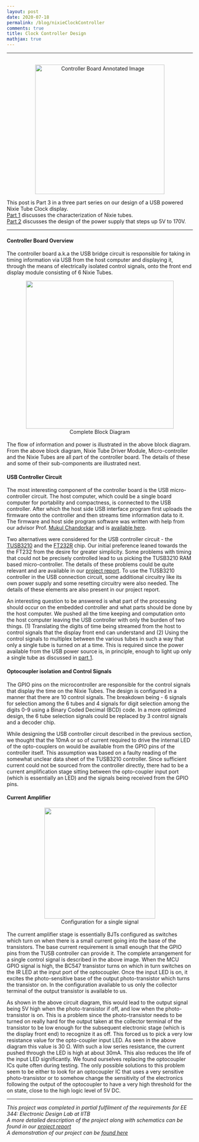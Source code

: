 ```yaml
---
layout: post
date: 2020-07-18
permalink: /blog/nixieClockController
comments: true
title: Clock Controller Design
mathjax: true
---
```


***
<p align="center">
  <br>
  <img src="{{site.baseurl}}/assets/images/controller_annotated.png" alt="Controller Board Annotated Image" height='350'/>
</p>

This post is Part 3 in a three part series on our design of a USB powered Nixie Tube Clock display. <br>
[Part 1]({{site.baseurl}}/blog/nixieClock) discusses the characterization of Nixie tubes. <br>
[Part 2]({{site.baseurl}}/blog/nixieClockPower) discusses the design of the power supply that steps up 5V to 170V.

***

#### **Controller Board Overview**
The controller board a.k.a the USB bridge circuit is responsible for taking in timing information via USB from the host computer and displaying it, through the means of electrically isolated control signals, onto the front end display module consisting of 6 Nixie Tubes.   
<div style="align: left; text-align:center;">
    <img src="{{site.baseurl}}/assets/images/block_diagram.png" height="400px"/>
    <div class="caption"> Complete Block Diagram </div>
</div>
<br>
The flow of information and power is illustrated in the above block diagram. From the above block diagram, Nixie Tube Driver Module, Micro-controller and the Nixie Tubes are all part of the controller board. The details of these and some of their sub-components are illustrated next.

#### **USB Controller Circuit**
The most interesting component of the controller board is the USB micro-controller circuit. The host computer, which could be a single board computer for portability and compactness, is connected to the USB controller. After which the host side USB interface program first uploads the firmware onto the controller and then streams time information data to it. The firmware and host side program software was written with help from our advisor Prof. [Mukul Chandorkar](https://www.ee.iitb.ac.in/~mukul/) and is [available here](https://github.com/ishank-juneja/TUSB3210-Controller).

Two alternatives were considered for the USB controller circuit - the [TUSB3210](https://www.ti.com/lit/ds/slls466g/slls466g.pdf?ts=1595438237932&ref_url=https%253A%252F%252Fwww.google.com%252F) and the [FT232R](https://www.ftdichip.com/Support/Documents/DataSheets/ICs/DS_FT232R.pdf) chip. Our initial preference leaned towards the the FT232 from the desire for greater simplicity. Some problems with timing that could not be precisely controlled lead to us picking the TUSB3210 RAM based micro-controller. The details of these problems could be quite relevant and are available in our [project report](https://youtu.be/MN-FbMPmbiw). To use the TUSB3210 controller in the USB connection circuit, some additional circuitry like its own power supply and some resetting circuitry were also needed. The details of these elements are also present in our project report.     

An interesting question to be answered is what part of the processing should occur on the embedded controller and what parts should be done by the host computer. We pushed all the time keeping and computation onto the host computer leaving the USB controller with only the burden of two things. (1) Translating the digits of time being streamed from the host to control signals that the display front end can understand and (2) Using the control signals to multiplex between the various tubes in such a way that only a single tube is turned on at a time. This is required since the power available from the USB power source is, in principle, enough to light up only a single tube as discussed in [part 1]({{site.baseurl}}/blog/nixieClock). 

#### **Optocoupler isolation and Control Signals**
The GPIO pins on the microcontroller are responsible for the control signals that display the time on the Nixie Tubes. The design is configured in a manner that there are 10 control signals. The breakdown being - 6 signals for selection among the 6 tubes and 4 signals for digit selection among the digits 0-9 using a Binary Coded Decimal (BCD) code. In a more optimized design, the 6 tube selection signals could be replaced by 3 control signals and a decoder chip.

While designing the USB controller circuit described in the previous section, we thought that the 10mA or so of current required to drive the internal LED of the opto-couplers on would be available from the GPIO pins of the controller itself. This assumption was based on a faulty reading of the somewhat unclear data sheet of the TUSB3210 controller. Since sufficient current could not be sourced from the controller directly, there had to be a current amplification stage sitting between the opto-coupler input port (which is essentially an LED) and the signals being received from the GPIO pins.  

#### Current Amplifier
<div style="align: left; text-align:center;">
    <img src="{{site.baseurl}}/assets/images/GPIO_ckt.jpg" height="300px"/>
    <div class="caption"> Configuration for a single signal </div>
</div>
<br>
The current amplifier stage is essentially BJTs configured as switches which turn on when there is a small current going into the base of the transistors. The base current requirement is small enough that the GPIO pins from the TUSB controller can provide it. The complete arrangement for a single control signal is described in the above image. When the MCU GPIO signal is high, the BC547 transistor turns on which in turn switches on the IR LED at the input port of the optocoupler. Once the input LED is on, it excites the photo-sensitive base of the output photo-transistor which turns the transistor on. In the configuration available to us only the collector terminal of the output transistor is available to us. 

As shown in the above circuit diagram, this would lead to the output signal being 5V high when the photo-transistor if off, and low when the photo-transistor is on. This is a problem since the photo-transistor needs to be turned on really hard for the output taken at the collector terminal of the transistor to be low enough for the subsequent electronic stage (which is the display front end) to recognize it as off. This forced us to pick a very low resistance value for the opto-coupler input LED. As seen in the above diagram this value is 30 &#x2126;. With such a low series resistance, the current pushed through the LED is high at about 30mA. This also reduces the life of the input LED significantly. We found ourselves replacing the optocoupler ICs quite often during testing. The only possible solutions to this problem seem to be either to look for an optocoupler IC that uses a very sensitive photo-transistor or to somehow change the sensitivity of the electronics following the output of the optocoupler to have a very high threshold for the on state, close to the high logic level of 5V DC.  

***
*This project was completed in partial fulfilment of the requirements for EE 344: Electronic Design Lab at IITB*<br>
*A more detailed description of the project along with schematics can be found in our [project report]({{site.baseurl}}/assets/docs/DD08_Design_Lab_report.pdf)*<br>
*A demonstration of our project can be [found here](https://youtu.be/MN-FbMPmbiw)*
